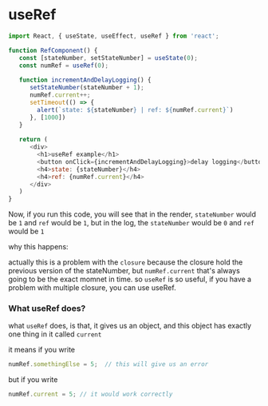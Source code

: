 # useRef

```js
import React, { useState, useEffect, useRef } from 'react';

function RefComponent() {
   const [stateNumber, setStateNumber] = useState(0);
   const numRef = useRef(0);
   
   function incrementAndDelayLogging() {
      setStateNumber(stateNumber + 1);
      numRef.current++;
      setTimeout(() => {
        alert(`state: ${stateNumber} | ref: ${numRef.current}`)
      }, [1000])
   }
   
   return (
      <div>
        <h1>useRef example</h1>
        <button onClick={incrementAndDelayLogging}>delay logging</button>
        <h4>state: {stateNumber}</h4>
        <h4>ref: {numRef.current}</h4>
      </div>
   )
}
```

Now, if you run this code, you will see that in the render, `stateNumber` would be `1` and `ref` would be `1`, but in the log, the `stateNumber` would be `0` and `ref` would be `1`

why this happens:

actually this is a problem with the `closure` because the closure hold the previous version of the stateNumber, but `numRef.current` that's always going to be the exact momnet in time. so `useRef` is so useful, if you have a problem with multiple closure, you can use useRef.

### What useRef does?

what `useRef` does, is that, it gives us an object, and this object has exactly one thing in it called `current`

it means if you write 

```js
numRef.somethingElse = 5;  // this will give us an error
```

but if you write

```js
numRef.current = 5; // it would work correctly
```
